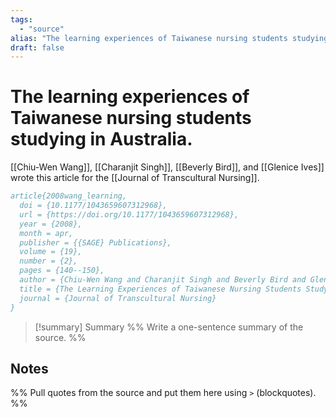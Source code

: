 ```yaml
---
tags:
  - "source"
alias: "The learning experiences of Taiwanese nursing students studying in Australia"
draft: false
---
```

# The learning experiences of Taiwanese nursing students studying in Australia.

[[Chiu-Wen Wang]], [[Charanjit Singh]], [[Beverly Bird]], and [[Glenice Ives]] wrote this article for the [[Journal of Transcultural Nursing]].

```bibtex
article{2008wang_learning,
  doi = {10.1177/1043659607312968},
  url = {https://doi.org/10.1177/1043659607312968},
  year = {2008},
  month = apr,
  publisher = {{SAGE} Publications},
  volume = {19},
  number = {2},
  pages = {140--150},
  author = {Chiu-Wen Wang and Charanjit Singh and Beverly Bird and Glenice Ives},
  title = {The Learning Experiences of Taiwanese Nursing Students Studying in Australia},
  journal = {Journal of Transcultural Nursing}
}
```

> [!summary] Summary
> %% Write a one-sentence summary of the source. %%
## Notes
%% Pull quotes from the source and put them here using `>` (blockquotes). %%